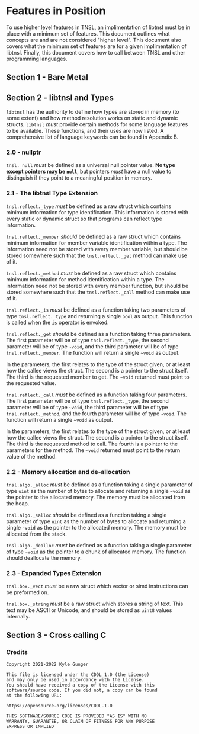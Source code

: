 # Features in Position

To use higher level features in TNSL, an implimentation of libtnsl must be in place with a minimum set of features.  This document outlines what concepts are and are not considered "higher level".  This document also covers what the minimum set of features are for a given implimentation of libtnsl.  Finally, this document covers how to call between TNSL and other programming languages.

## Section 1 - Bare Metal

## Section 2 - libtnsl and Types

`libtnsl` has the authority to define how types are stored in memory (to some extent) and how method resolution works on static and dynamic structs.  `libtnsl` *must* provide certain methods for some language features to be available.  These functions, and their uses are now listed.  A comprehensive list of language keywords can be found in Appendix B.

### 2.0 - nullptr

`tnsl._null` *must* be defined as a universal null pointer value.  **No type except pointers may be `null`**, but pointers *must* have a null value to distinguish if they point to a meaningful position in memory.

### 2.1 - The libtnsl Type Extension

`tnsl.reflect._type` *must* be defined as a raw struct which contains minimum information for type identification.  This information is stored with every static or dynamic struct so that programs can reflect type information.

`tnsl.reflect._member` *should* be defined as a raw struct which contains minimum information for member variable identification within a type.  The information need not be stored with every member variable, but should be stored somewhere such that the `tnsl.reflect._get` method can make use of it.

`tnsl.reflect._method` *must* be defined as a raw struct which contains minimum information for method identification within a type.  The information need not be stored with every member function, but should be stored somewhere such that the `tnsl.reflect._call` method can make use of it.

`tnsl.reflect._is` *must* be defined as a function taking two parameters of type `tnsl.reflect._type` and returning a single `bool` as output.  This function is called when the `is` operator is envoked.

`tnsl.reflect._get` *should* be defined as a function taking three parameters.  The first parameter will be of type `tnsl.reflect._type`, the second parameter will be of type `~void`, and the third parameter will be of type `tnsl.reflect._member`.  The function will return a single `~void` as output.

In the parameters, the first relates to the type of the struct given, or at least how the callee views the struct.  The second is a pointer to the struct itself.  The third is the requested member to get.  The `~void` returned must point to the requested value.

`tnsl.reflect._call` *must* be defined as a function taking four parameters.  The first parameter will be of type `tnsl.reflect._type`, the second parameter will be of type `~void`, the third parameter will be of type `tnsl.reflect._method`, and the fourth parameter will be of type `~void`.  The function will return a single `~void` as output.

In the parameters, the first relates to the type of the struct given, or at least how the callee views the struct.  The second is a pointer to the struct itself.  The third is the requested method to call.  The fourth is a pointer to the parameters for the method.  The `~void` returned must point to the return value of the method.

### 2.2 - Memory allocation and de-allocation

`tnsl.algo._alloc` *must* be defined as a function taking a single parameter of type `uint` as the number of bytes to allocate and returning a single `~void` as the pointer to the allocated memory.  The memory must be allocated from the heap.

`tnsl.algo._salloc` *should* be defined as a function taking a single parameter of type `uint` as the number of bytes to allocate and returning a single `~void` as the pointer to the allocated memory.  The memory must be allocated from the stack.

`tnsl.algo._dealloc` *must* be defined as a function taking a single parameter of type `~void` as the pointer to a chunk of allocated memory.  The function should deallocate the memory.

### 2.3 - Expanded Types Extension

`tnsl.box._vect` *must* be a raw struct which vector or simd instructions can be preformed on.

`tnsl.box._string` *must* be a raw struct which stores a string of text.  This text may be ASCII or Unicode, and should be stored as `uint8` values internally.

## Section 3 - Cross calling C

### Credits

	Copyright 2021-2022 Kyle Gunger

	This file is licensed under the CDDL 1.0 (the License)
	and may only be used in accordance with the License.
	You should have received a copy of the License with this
	software/source code. If you did not, a copy can be found
	at the following URL:

	https://opensource.org/licenses/CDDL-1.0

	THIS SOFTWARE/SOURCE CODE IS PROVIDED "AS IS" WITH NO
	WARRANTY, GUARANTEE, OR CLAIM OF FITNESS FOR ANY PURPOSE
	EXPRESS OR IMPLIED